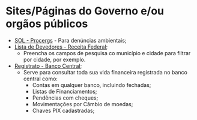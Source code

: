 # Sites/Páginas do Governo e/ou orgãos públicos

- [SOL - Procergs](https://sra-den.procergs.rs.gov.br/denuncia/lista/cidadao) - Para denúncias ambientais;
- [Lista de Devedores - Receita Federal](https://www.listadevedores.pgfn.gov.br/);
    - Preencha os campos de pesquisa co município e cidade para filtrar por cidade, por exemplo.
- [Registrato - Banco Central](https://registrato.bcb.gov.br/registrato/relatorios);
    - Serve para consultar toda sua vida financeira registrada no banco central como:
        - Contas em qualquer banco, incluindo fechadas;
        - Listas de Financiamentos;
        - Pendências com cheques;
        - Movimentações por Câmbio de moedas;
        - Chaves PIX cadastradas;
